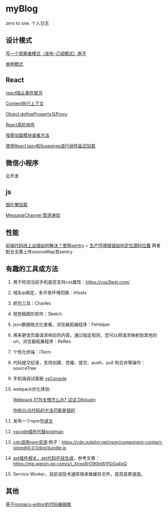 # myBlog
zero to one. 个人日志
## 设计模式
[写一个观察者模式（发布-订阅模式）例子](https://github.com/twosugar/myBlog/issues/1)

[单例模式](https://github.com/twosugar/myBlog/issues/2)

## React
[react阻止事件冒泡](https://github.com/twosugar/myBlog/issues/3)

[Context执行上下文](https://github.com/twosugar/myBlog/issues/4)

[Object.defineProperty与Proxy](https://github.com/twosugar/myBlog/issues/5)

[React高阶组件](https://github.com/twosugar/myBlog/issues/6)

[按需加载模块或者方法](https://github.com/twosugar/myBlog/issues/11)

[使用React.lazy和Suspense进行组件延迟加载](https://github.com/twosugar/myBlog/issues/13)

## 微信小程序
云开发

## js
[图片懒加载](https://github.com/twosugar/myBlog/issues/7)

[MessageChannel 管道通信](https://github.com/twosugar/myBlog/issues/9)

## 性能
[前端代码线上出错如何解决？使用sentry](https://mp.weixin.qq.com/s/_p9m7lVOJJi4cRoGm6TjGA)  + [生产环境报错如何定位源码位置](https://mp.weixin.qq.com/s?__biz=MzA4Nzg0MDM5Nw==&mid=2247484558&amp;idx=1&amp;sn=f19de042ebb281654c852ce07e823a24&source=41#wechat_redirect) 两者配合无需上传sourceMap至sentry

## 有趣的工具或方法
1. 用于检测当前手机是否支持css属性：https://css3test.com/
2. 域名ip绑定，多开发环境切换：iHosts
3. 抓包工具：Charles
4. 视觉稿图形软件：Sketch
5. json数据格式化查看，浏览器拓展程序：FeHelper
6. 用来更改页面请求响应的内容。通过指定规则，您可以把请求映射到其他的url，浏览器拓展程序：ReRes
7. 个性化终端：iTerm
8. 代码提交纪录，支持创建、克隆、提交、push、pull 和合并等操作：sourceTree
9. 手机端调试面板 [vsConsole](https://github.com/Tencent/vConsole/blob/dev/README_CN.md)
10. webpack优化体验:

    [Webpack 打包太慢怎么办? 试试 Dllplugin](https://mp.weixin.qq.com/s/W5_WiDGck6tMUe4CNU_qPA)
    
    [你拆分JS代码的方法可能是错的](https://mp.weixin.qq.com/s/W5_WiDGck6tMUe4CNU_qPA)
11. 发布一个npm包[译文](https://juejin.im/post/5c26c1b65188252dcb312ad6)
12. [vscode插件代替postman](https://juejin.im/post/5e2067f7f265da3e405028fb?from=timeline)
13. [cdn调用npm资源](https://www.jsdelivr.com/).例子：https://cdn.jsdelivr.net/npm/component-contact-store@0.0.1/dist/bundle.js
14. [ast插件相关，ast代码在线生成](https://astexplorer.net/)，参考文章：https://mp.weixin.qq.com/s/i_XnxoRrO90lnW1fGGq4qQ
15. Service Worker，目前该技术通常用来做缓存文件，提高首屏速度。
## 其他
[基于monaco-editor的代码编辑框](https://github.com/twosugar/myBlog/issues/8)
